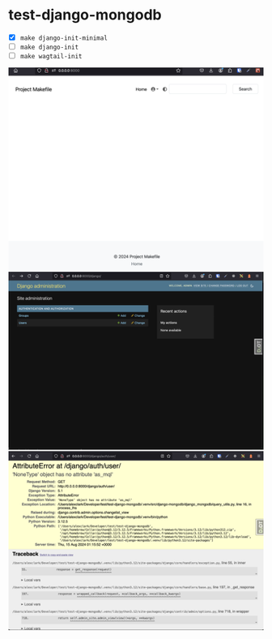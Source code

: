 # test-django-mongodb

- [x] `make django-init-minimal`
- [ ] `make django-init`
- [ ] `make wagtail-init`

![screenshot](screenshot.png)
![screenshot](screenshot2.png)
![screenshot](screenshot3.png)
